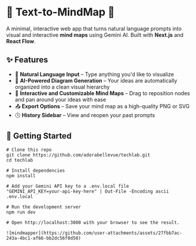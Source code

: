 # 💬 Text-to-MindMap 💬

A minimal, interactive web app that turns natural language prompts into visual and interactive **mind maps** using Gemini AI. Built with **Next.js** and **React Flow**.

## ✨ Features

- 💬 **Natural Language Input** – Type anything you'd like to visualize  
- 🧠 **AI-Powered Diagram Generation** – Your ideas are automatically organized into a clean visual hierarchy  
- 🌳 **Interactive and Customizable Mind Maps** – Drag to reposition nodes and pan around your ideas with ease  
- 📤 **Export Options** – Save your mind map as a high-quality PNG or SVG  
- 🕓 **History Sidebar** – View and reopen your past prompts  

## 🚀 Getting Started

```pwsh
# Clone this repo
git clone https://github.com/adorabellevue/techlab.git
cd techlab

# Install dependencies
npm install

# Add your Gemini API key to a .env.local file
"GEMINI_API_KEY=your-api-key-here" | Out-File -Encoding ascii .env.local

# Run the development server
npm run dev

# Open http://localhost:3000 with your browser to see the result.

![mindmapper](https://github.com/user-attachments/assets/27fbb7ac-243a-4bc1-af66-bb2dc56f0d50)
